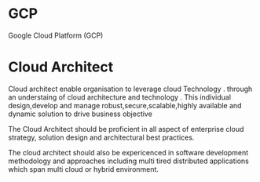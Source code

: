 # GCP
Google Cloud Platform (GCP) 


# Cloud Architect 

Cloud architect enable organisation to leverage cloud Technology  . through an understaing of cloud architecture and technology .
This individual design,develop and manage robust,secure,scalable,highly available and dynamic solution to drive business objective 


The Cloud Architect should be proficient in all aspect of enterprise cloud strategy, solution design and architectural best practices.

The cloud architect should also be expericenced in software development methodology and approaches including multi tired distributed applications which span multi cloud or hybrid environment. 

